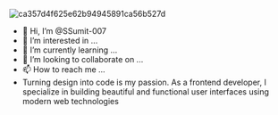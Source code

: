 ![ca357d4f625e62b94945891ca56b527d](https://user-images.githubusercontent.com/117126394/199123904-b5784ac8-22e4-4760-a8e9-502736a2dfd7.gif)
- 👋 Hi, I’m @SSumit-007
- 👀 I’m interested in ...
- 🌱 I’m currently learning ...
- 💞️ I’m looking to collaborate on ...
- 📫 How to reach me ...
- Turning design into code is my passion. As a frontend developer, I specialize in building beautiful and functional user interfaces using modern web technologies

<!---
SSumit-007/SSumit-007 is a ✨ special ✨ repository because its `README.md` (this file) appears on your GitHub profile.
You can click the Preview link to take a look at your changes.
--->
